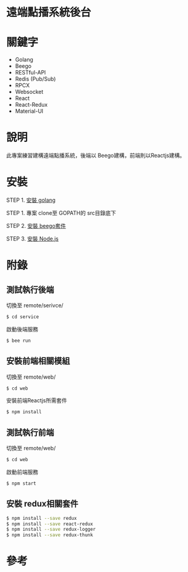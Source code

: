 # 遠端點播系統後台

# 關鍵字

- Golang
- Beego
- RESTful-API
- Redis (Pub/Sub)
- RPCX
- Websocket
- React
- React-Redux
- Material-UI

# 說明

此專案練習建構遠端點播系統，後端以 Beego建構，前端則以Reactjs建構。

# 安裝
STEP 1. [安裝 golang](https://golang.org/)

STEP 1. 專案 clone至 GOPATH的 src目錄底下

STEP 2. [安裝 beego套件](https://beego.me/)

STEP 3. [安裝 Node.js](https://nodejs.org/en/)

# 附錄

## 測試執行後端
切換至 remote/serivce/
```sh
$ cd service
```

啟動後端服務
```sh
$ bee run
```

## 安裝前端相關模組
切換至 remote/web/
```sh
$ cd web
```

安裝前端Reactjs所需套件
```sh
$ npm install
```

## 測試執行前端
切換至 remote/web/
```sh
$ cd web
```

啟動前端服務
```sh
$ npm start
```

## 安裝 redux相關套件
```sh
$ npm install --save redux
$ npm install --save react-redux
$ npm install --save redux-logger
$ npm install --save redux-thunk
```


# 參考

